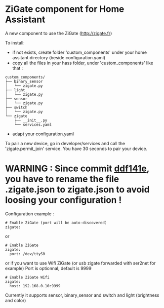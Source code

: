 # ZiGate component for Home Assistant
A new component to use the ZiGate (http://zigate.fr)

To install:
- if not exists, create folder 'custom\_components' under your home assitant directory (beside configuration.yaml)
- copy all the files in your hass folder, under 'custom\_components' like that :

```
custom_components/
├── binary_sensor
│   └── zigate.py
├── light
│   └── zigate.py
├── sensor
│   └── zigate.py
├── switch
│   └── zigate.py
└── zigate
    ├── __init__.py
    └── services.yaml
```
    
- adapt your configuration.yaml

To pair a new device, go in developer/services and call the 'zigate.permit\_join' service.
You have 30 seconds to pair your device.

# WARNING : Since commit [ddf141e](https://github.com/doudz/homeassistant-zigate/commit/ddf141ebb103eaa4f6d585b645262446fd77d202), you have to rename the file .zigate.json to zigate.json to avoid loosing your configuration !


Configuration example :

```
# Enable ZiGate (port will be auto-discovered)
zigate:

```
or

```
# Enable ZiGate
zigate:
  port: /dev/ttyS0

```

or
if you want to use Wifi ZiGate (or usb zigate forwarded with ser2net for example)
Port is optionnal, default is 9999 

```
# Enable ZiGate Wifi
zigate:
  host: 192.168.0.10:9999

```

Currently it supports sensor, binary_sensor and switch and light (brightness and color)
